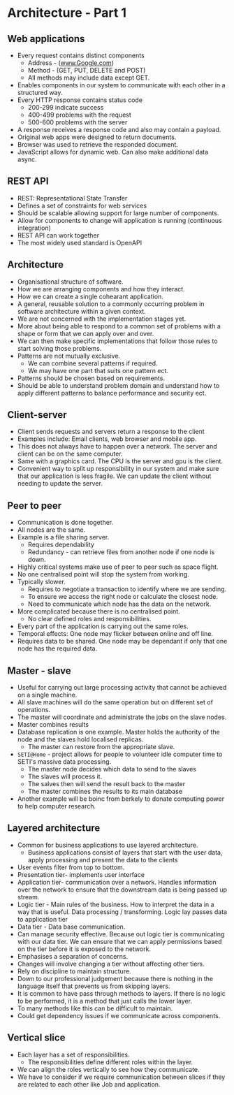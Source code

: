 # Architecture - Part 1

## Web applications
* Every request contains distinct components
  * Address - (www.Google.com)
  * Method - (GET, PUT, DELETE and POST)
  * All methods may include data except GET.
* Enables components in our system to communicate with each other in a
  structured way.
* Every HTTP response contains status code
  * 200-299 indicate success
  * 400-499 problems with the request
  * 500-600 problems with the server
* A response receives a response code and also may contain a payload.
* Original web apps were designed to return documents.
* Browser was used to retrieve the responded document.
* JavaScript allows for dynamic web. Can also make additional data
  async.

## REST API
* REST: Representational State Transfer
* Defines a set of constraints for web services
* Should be scalable allowing support for large number of components.
* Allow for components to change will application is running (continuous
  integration)
* REST API can work together
* The most widely used standard is OpenAPI

## Architecture
* Organisational structure of software.
* How we are arranging components and how they interact.
* How we can create a single cohearant application.
* A general, reusable solution to a commonly occurring problem in
  software architecture within a given context.
* We are not concerned with the implementation stages yet.
* More about being able to respond to a common set of problems with a
  shape or form that we can apply over and over.
* We can then make specific implementations that follow those rules to
  start solving those problems.
* Patterns are not mutually exclusive.
  * We can combine several patterns if required.
  * We may have one part that suits one pattern ect.
* Patterns should be chosen based on requirements.
* Should be able to understand problem domain and understand how to
  apply different patterns to balance performance and  security ect.

## Client-server
* Client sends requests and servers return a response to the client
* Examples include: Email clients, web browser and mobile app.
* This does not always have to happen over a network. The server and
  client can be on the same computer.
* Same with a graphics card. The CPU is the server and gpu is the
  client.
* Convenient way to split up responsibility in our system and make sure
  that  our application is less fragile. We can update the client
  without needing to update the server.

## Peer to peer
* Communication is done together.
* All nodes are the same.
* Example is a file sharing server.
  * Requires dependability
  * Redundancy - can retrieve files from another node if one node is
    down.
* Highly critical systems make use of peer to peer such as space flight.
* No one centralised point will stop the system from working.
* Typically slower.
  * Requires to negotiate a transaction to identify where we are
    sending.
  * To ensure we access the right node or calculate the closest node.
  * Need to communicate which node has the data on the network.
* More complicated because there is no centralised point.
  * No clear defined roles and responsibilities.
* Every part of the application is carrying out the same roles.
* Temporal effects: One node may flicker between online and off line.
* Requires data to be shared. One node may be dependant if only that one
  node has the required data.

## Master - slave
* Useful for carrying out large processing activity that cannot be
  achieved on a single machine.
* All slave machines will do the same operation but on different set of
  operations.
* The master will coordinate and administrate the jobs on the slave
  nodes.
* Master combines results
* Database replication is one example. Master holds the authority of the
  node and the slaves hold localised replicas.
  * The master can restore from the appropriate slave.
* `SETI@Home` - project allows for people to volunteer idle computer
  time to SETI's massive data processing.
    * The master node decides which data to send to the slaves
    * The slaves will process it.
    * The salves then will send the result back to the master
    * The master combines the results to its main database
* Another example will be boinc from berkely to donate computing power
  to help computer research.

## Layered architecture
* Common for business applications to use layered architecture.
  * Business applications consist of layers that start with the user
    data, apply processing and present the data to the clients
* User events filter from top to bottom.
* Presentation tier- implements user interface
* Application tier- communication over a network. Handles information
  over the network to ensure that the downstream data is being passed up
  stream.
* Logic tier - Main rules of the business. How to interpret the data in
  a way that is useful. Data processing / transforming. Logic lay passes
  data to application tier
* Data tier - Data base communication.
* Can manage security effective. Because out logic tier is communicating
  with our data tier. We can ensure that we can apply permissions based
  on the tier before it is exposed to the network.
* Emphasises a separation of concerns.
* Changes will involve changing a tier without affecting other tiers.
* Rely on discipline to maintain structure.
* Down to our professional judgement because there is nothing in the
  language itself that prevents us from skipping layers.
* It is common to have pass through methods to layers. If there is no
  logic to be performed, it is a method that just calls the lower layer.
* To many methods like this can be difficult to maintain.
* Could get dependency issues if we communicate across components.

## Vertical slice
* Each layer has a set of responsibilities.
  * The responsibilities define different roles within the layer.
* We can align the roles vertically to see how they communicate.
* We have to consider if we require communication between slices if they
  are related to each other like Job and application.
